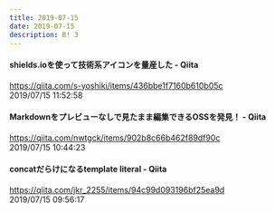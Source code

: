 ```yaml
---
title: 2019-07-15
date: 2019-07-15
description: B! 3
---
```


#### shields.ioを使って技術系アイコンを量産した - Qiita
https://qiita.com/s-yoshiki/items/436bbe1f7160b610b05c<br>
2019/07/15 11:52:58<br>


#### Markdownをプレビューなしで見たまま編集できるOSSを発見！ - Qiita
https://qiita.com/nwtgck/items/902b8c66b462f89df90c<br>
2019/07/15 10:44:23<br>


#### concatだらけになるtemplate literal - Qiita
https://qiita.com/jkr_2255/items/94c99d093196bf25ea9d<br>
2019/07/15 09:56:17<br>


